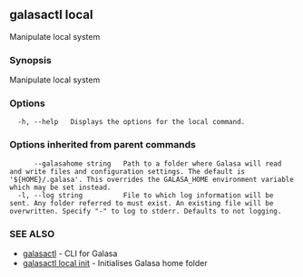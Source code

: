 ## galasactl local

Manipulate local system

### Synopsis

Manipulate local system

### Options

```
  -h, --help   Displays the options for the local command.
```

### Options inherited from parent commands

```
      --galasahome string   Path to a folder where Galasa will read and write files and configuration settings. The default is '${HOME}/.galasa'. This overrides the GALASA_HOME environment variable which may be set instead.
  -l, --log string          File to which log information will be sent. Any folder referred to must exist. An existing file will be overwritten. Specify "-" to log to stderr. Defaults to not logging.
```

### SEE ALSO

* [galasactl](galasactl.md)	 - CLI for Galasa
* [galasactl local init](galasactl_local_init.md)	 - Initialises Galasa home folder

